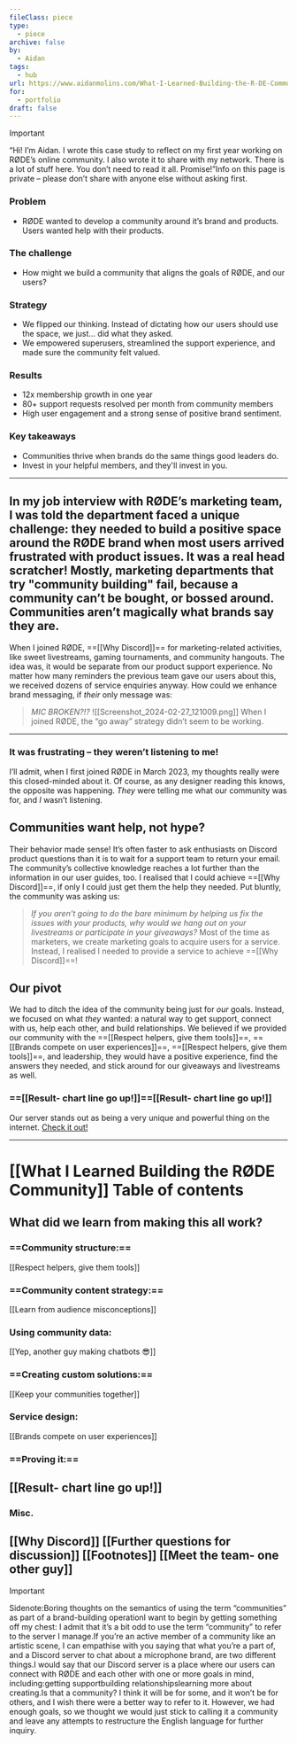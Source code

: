 ```yaml
---
fileClass: piece
type:
  - piece
archive: false
by:
  - Aidan
tags:
  - hub
url: https://www.aidanmolins.com/What-I-Learned-Building-the-R-DE-Community-5082f5c5e5444301b8fd7e909f2cda1b
for:
  - portfolio
draft: false
---
```

 
> [!important]  
> “Hi! I’m Aidan. I wrote this case study to reflect on my first year working on RØDE’s online community. I also wrote it to share with my network. There is a lot of stuff here. You don’t need to read it all. Promise!”Info on this page is private – please don’t share with anyone else without asking first.
> ### Problem
> * RØDE wanted to develop a community around it’s brand and products. 
> Users wanted help with their products.
> ### The challenge
> * How might we build a community that aligns the goals of RØDE, and our users?
> ### Strategy
> * We flipped our thinking. Instead of dictating how our users should use the space, we just… did what they asked. 
> * We empowered superusers, streamlined the support experience, and made sure the community felt valued.
> ### Results
> * 12x membership growth in one year
> * 80+ support requests resolved per month from community members
> * High user engagement and a strong sense of positive brand sentiment.
> ### Key takeaways
> * Communities thrive when brands do the same things good leaders do. 
> * Invest in your helpful members, and they'll invest in you.  

---
  
In my job interview with RØDE’s marketing team, I was told the department faced a unique challenge: they needed to build a positive space around the RØDE brand when most users arrived frustrated with product issues. It was a real head scratcher!
Mostly, marketing departments that try "community building" fail, because a community can’t be bought, or bossed around. Communities aren’t magically what brands say they are.
---
  
When I joined RØDE, ==[[Why Discord]]== for marketing-related activities, like sweet livestreams, gaming tournaments, and community hangouts.
The idea was, it would be separate from our product support experience.
No matter how many reminders the previous team gave our users about this, we received dozens of service enquiries anyway. How could we enhance brand messaging, if _their_ only message was:

> _MIC BROKEN?!?_
![[Screenshot_2024-02-27_121009.png]]
When I joined RØDE, the “go away” strategy didn’t seem to be working.
---
  
### It was frustrating – they weren’t listening to me!
I’ll admit, when I first joined RØDE in March 2023, my thoughts really were this closed-minded about it.
Of course, as any designer reading this knows, the opposite was happening. _They_ were telling me what our community was for, and _I_ wasn’t listening.
  
## Communities want help, not hype?
Their behavior made sense! It’s often faster to ask enthusiasts on Discord product questions than it is to wait for a support team to return your email. The community’s collective knowledge reaches a lot further than the information in our user guides, too.
I realised that I could achieve ==[[Why Discord]]==, if only I could just get them the help they needed.
Put bluntly, the community was asking us:

> _If you aren’t going to do the bare minimum by helping us fix the issues with your products, why would we hang out on your livestreams or participate in your giveaways?_
Most of the time as marketers, we create marketing goals to acquire users for a service. Instead, I realised I needed to provide a service to achieve ==[[Why Discord]]==!
  
## Our pivot
We had to ditch the idea of the community being just for _our_ goals. Instead, we focused on what _they_ wanted: a natural way to get support, connect with us, help each other, and build relationships.
We believed if we provided our community with the ==[[Respect helpers, give them tools]]==, ==[[Brands compete on user experiences]]==, ==[[Respect helpers, give them tools]]==, and leadership, they would have a positive experience, find the answers they needed, and stick around for our giveaways and livestreams as well.
  
### ==[[Result- chart line go up!]]==[[Result- chart line go up!]]
Our server stands out as being a very unique and powerful thing on the internet. [Check it out!](https://discord.gg/audio-video-pros-by-rode-1001456982777155634)
  
---
# [[What I Learned Building the RØDE Community]] Table of contents
## **What did we learn from making this all work?**
### ==Community structure:==
[[Respect helpers, give them tools]]
### ==Community content strategy:==
[[Learn from audience misconceptions]]
### Using community data:
[[Yep, another guy making chatbots 😎]]
### ==Creating custom solutions:==
[[Keep your communities together]]
### Service design:
[[Brands compete on user experiences]]
### ==Proving it:==
[[Result- chart line go up!]]
---
### Misc.
[[Why Discord]]
[[Further questions for discussion]]
[[Footnotes]]
[[Meet the team- one other guy]]
---
  

> [!important]  
> Sidenote:Boring thoughts on the semantics of using the term “communities” as part of a brand-building operationI want to begin by getting something off my chest: I admit that it’s a bit odd to use the term “community” to refer to the server I manage.If you’re an active member of a community like an artistic scene, I can empathise with you saying that what you’re a part of, and a Discord server to chat about a microphone brand, are two different things.I would say that our Discord server is a place where our users can connect with RØDE and each other with one or more goals in mind, including:getting supportbuilding relationshipslearning more about creating.Is that a community? I think it will be for some, and it won’t be for others, and I wish there were a better way to refer to it. However, we had enough goals, so we thought we would just stick to calling it a community and leave any attempts to restructure the English language for further inquiry.